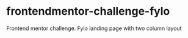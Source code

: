# frontendmentor-challenge-fylo
Frontend mentor challenge. Fylo landing page with two column layout
